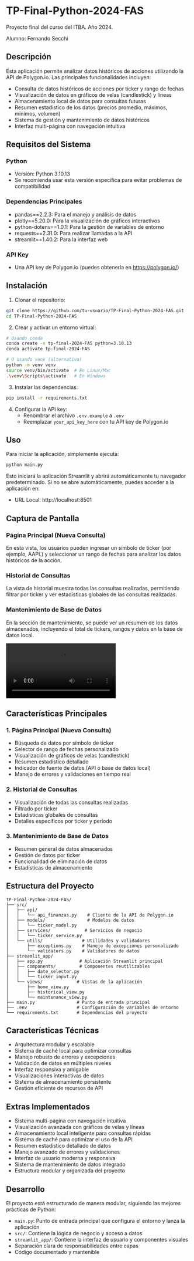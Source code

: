# TP-Final-Python-2024-FAS

Proyecto final del curso del ITBA. Año 2024.

Alumno: Fernando Secchi

## Descripción

Esta aplicación permite analizar datos históricos de acciones utilizando la API de Polygon.io. Las principales funcionalidades incluyen:

- Consulta de datos históricos de acciones por ticker y rango de fechas
- Visualización de datos en gráficos de velas (candlestick) y líneas
- Almacenamiento local de datos para consultas futuras
- Resumen estadístico de los datos (precios promedio, máximos, mínimos, volumen)
- Sistema de gestión y mantenimiento de datos históricos
- Interfaz multi-página con navegación intuitiva

## Requisitos del Sistema

### Python

- Versión: Python 3.10.13
- Se recomienda usar esta versión específica para evitar problemas de compatibilidad

### Dependencias Principales

- pandas==2.2.3: Para el manejo y análisis de datos
- plotly==5.20.0: Para la visualización de gráficos interactivos
- python-dotenv==1.0.1: Para la gestión de variables de entorno
- requests==2.31.0: Para realizar llamadas a la API
- streamlit==1.40.2: Para la interfaz web

### API Key

- Una API key de Polygon.io (puedes obtenerla en https://polygon.io/)

## Instalación

1. Clonar el repositorio:

```bash
git clone https://github.com/tu-usuario/TP-Final-Python-2024-FAS.git
cd TP-Final-Python-2024-FAS
```

2. Crear y activar un entorno virtual:

```bash
# Usando conda
conda create -n tp-final-2024-FAS python=3.10.13
conda activate tp-final-2024-FAS

# O usando venv (alternativa)
python -m venv venv
source venv/bin/activate  # En Linux/Mac
.\venv\Scripts\activate   # En Windows
```

3. Instalar las dependencias:

```bash
pip install -r requirements.txt
```

4. Configurar la API key:
   - Renombrar el archivo `.env.example` a `.env`
   - Reemplazar `your_api_key_here` con tu API key de Polygon.io

## Uso

Para iniciar la aplicación, simplemente ejecuta:

```bash
python main.py
```

Esto iniciará la aplicación Streamlit y abrirá automáticamente tu navegador predeterminado. Si no se abre automáticamente, puedes acceder a la aplicación en:

- URL Local: http://localhost:8501

## Captura de Pantalla

### Página Principal (Nueva Consulta)
En esta vista, los usuarios pueden ingresar un símbolo de ticker (por ejemplo, AAPL) y seleccionar un rango de fechas para analizar los datos históricos de la acción.

### Historial de Consultas
La vista de historial muestra todas las consultas realizadas, permitiendo filtrar por ticker y ver estadísticas globales de las consultas realizadas.

### Mantenimiento de Base de Datos
En la sección de mantenimiento, se puede ver un resumen de los datos almacenados, incluyendo el total de tickers, rangos y datos en la base de datos local.

<video src="video/video.webm" controls>
Tu navegador no soporta la reproducción de este video.
</video>


## Características Principales

### 1. Página Principal (Nueva Consulta)
- Búsqueda de datos por símbolo de ticker
- Selector de rango de fechas personalizado
- Visualización de gráficos de velas (candlestick)
- Resumen estadístico detallado
- Indicador de fuente de datos (API o base de datos local)
- Manejo de errores y validaciones en tiempo real

### 2. Historial de Consultas
- Visualización de todas las consultas realizadas
- Filtrado por ticker
- Estadísticas globales de consultas
- Detalles específicos por ticker y período

### 3. Mantenimiento de Base de Datos
- Resumen general de datos almacenados
- Gestión de datos por ticker
- Funcionalidad de eliminación de datos
- Estadísticas de almacenamiento

## Estructura del Proyecto

```
TP-Final-Python-2024-FAS/
├── src/
│   ├── api/
│   │   └── api_finanzas.py    # Cliente de la API de Polygon.io
│   ├── models/                # Modelos de datos
│   │   └── ticker_model.py
│   ├── services/             # Servicios de negocio
│   │   └── ticker_service.py
│   └── utils/               # Utilidades y validadores
│       ├── exceptions.py    # Manejo de excepciones personalizado
│       └── validators.py    # Validadores de datos
├── streamlit_app/
│   ├── app.py              # Aplicación Streamlit principal
│   ├── components/         # Componentes reutilizables
│   │   ├── date_selector.py
│   │   └── ticker_input.py
│   └── views/             # Vistas de la aplicación
│       ├── home_view.py
│       ├── historical_view.py
│       └── maintenance_view.py
├── main.py                # Punto de entrada principal
├── .env                   # Configuración de variables de entorno
└── requirements.txt       # Dependencias del proyecto
```

## Características Técnicas

- Arquitectura modular y escalable
- Sistema de caché local para optimizar consultas
- Manejo robusto de errores y excepciones
- Validación de datos en múltiples niveles
- Interfaz responsiva y amigable
- Visualizaciones interactivas de datos
- Sistema de almacenamiento persistente
- Gestión eficiente de recursos de API

## Extras Implementados

- Sistema multi-página con navegación intuitiva
- Visualización avanzada con gráficos de velas y líneas
- Almacenamiento local inteligente para consultas rápidas
- Sistema de caché para optimizar el uso de la API
- Resumen estadístico detallado de datos
- Manejo avanzado de errores y validaciones
- Interfaz de usuario moderna y responsiva
- Sistema de mantenimiento de datos integrado
- Estructura modular y organizada del proyecto

## Desarrollo

El proyecto está estructurado de manera modular, siguiendo las mejores prácticas de Python:

- `main.py`: Punto de entrada principal que configura el entorno y lanza la aplicación
- `src/`: Contiene la lógica de negocio y acceso a datos
- `streamlit_app/`: Contiene la interfaz de usuario y componentes visuales
- Separación clara de responsabilidades entre capas
- Código documentado y mantenible
